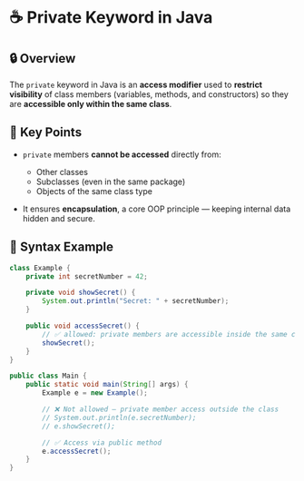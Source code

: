 # ☕ Private Keyword in Java

## 🔒 Overview
The `private` keyword in Java is an **access modifier** used to **restrict visibility** of class members (variables, methods, and constructors) so they are **accessible only within the same class**.

## 🧩 Key Points
- `private` members **cannot be accessed** directly from:
    - Other classes
    - Subclasses (even in the same package)
    - Objects of the same class type

- It ensures **encapsulation**, a core OOP principle — keeping internal data hidden and secure.


## 🧠 Syntax Example

```java
class Example {
    private int secretNumber = 42;

    private void showSecret() {
        System.out.println("Secret: " + secretNumber);
    }

    public void accessSecret() {
        // ✅ allowed: private members are accessible inside the same class
        showSecret();
    }
}

public class Main {
    public static void main(String[] args) {
        Example e = new Example();

        // ❌ Not allowed — private member access outside the class
        // System.out.println(e.secretNumber);
        // e.showSecret();

        // ✅ Access via public method
        e.accessSecret();
    }
}
